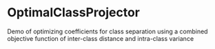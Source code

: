 # OptimalClassProjector
Demo of optimizing coefficients for class separation using a combined objective function of inter-class distance and intra-class variance

